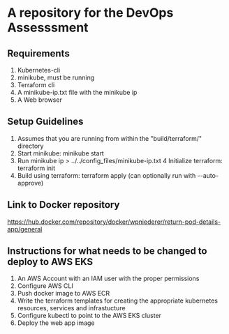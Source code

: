 # A repository for the DevOps Assesssment
## Requirements
1. Kubernetes-cli
2. minikube, must be running
3. Terraform cli
4. A minikube-ip.txt file with the minikube ip
5. A Web browser
## Setup Guidelines
1. Assumes that you are running from within the "build/terraform/" directory
2. Start minikube: minikube start
3. Run minikube ip > ../../config_files/minikube-ip.txt 
4 Initialize terraform: terraform init
5. Build using terraform: terraform apply (can optionally run with --auto-approve)
## Link to Docker repository 
https://hub.docker.com/repository/docker/wpniederer/return-pod-details-app/general
## Instructions for what needs to be changed to deploy to AWS EKS
1. An AWS Account with an IAM user with the proper permissions
2. Configure AWS CLI
3. Push docker image to AWS ECR
4. Write the terraform templates for creating the appropriate kubernetes resources, services and infrastucture
5. Configure kubectl to point to the AWS EKS cluster
6. Deploy the web app image
